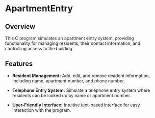 # ApartmentEntry

## Overview

This C program simulates an apartment entry system, providing functionality for managing residents, their contact information, and controlling access to the building.

## Features

- **Resident Management:** Add, edit, and remove resident information, including name, apartment number, and phone number.

- **Telephone Entry System:** Simulate a telephone entry system where residents can be looked up by name or apartment number.

- **User-Friendly Interface:** Intuitive text-based interface for easy interaction with the program.
